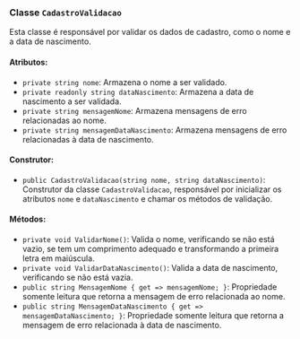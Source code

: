 ### Classe `CadastroValidacao`

Esta classe é responsável por validar os dados de cadastro, como o nome e a data de nascimento.

#### Atributos:

- `private string nome`: Armazena o nome a ser validado.
- `private readonly string dataNascimento`: Armazena a data de nascimento a ser validada.
- `private string mensagemNome`: Armazena mensagens de erro relacionadas ao nome.
- `private string mensagemDataNascimento`: Armazena mensagens de erro relacionadas à data de nascimento.

#### Construtor:

- `public CadastroValidacao(string nome, string dataNascimento)`: Construtor da classe `CadastroValidacao`, responsável por inicializar os atributos `nome` e `dataNascimento` e chamar os métodos de validação.

#### Métodos:

- `private void ValidarNome()`: Valida o nome, verificando se não está vazio, se tem um comprimento adequado e transformando a primeira letra em maiúscula.
- `private void ValidarDataNascimento()`: Valida a data de nascimento, verificando se não está vazia.
- `public string MensagemNome { get => mensagemNome; }`: Propriedade somente leitura que retorna a mensagem de erro relacionada ao nome.
- `public string MensagemDataNascimento { get => mensagemDataNascimento; }`: Propriedade somente leitura que retorna a mensagem de erro relacionada à data de nascimento.